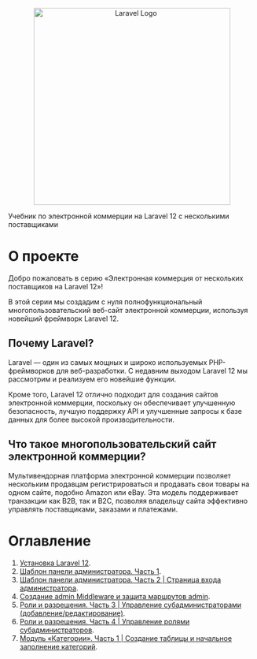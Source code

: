 <p align="center"><a href="https://laravel.com" target="_blank"><img src="https://raw.githubusercontent.com/laravel/art/master/logo-lockup/5%20SVG/2%20CMYK/1%20Full%20Color/laravel-logolockup-cmyk-red.svg" width="400" alt="Laravel Logo"></a></p>
Учебник по электронной коммерции на Laravel 12 с несколькими поставщиками

# О проекте

Добро пожаловать в серию «Электронная коммерция от нескольких поставщиков на Laravel 12»!

В этой серии мы создадим с нуля полнофункциональный многопользовательский веб-сайт электронной коммерции, используя новейший фреймворк Laravel 12.

## Почему Laravel?

Laravel — один из самых мощных и широко используемых PHP-фреймворков для веб-разработки. С недавним выходом Laravel 12 мы рассмотрим и реализуем его новейшие функции.

Кроме того, Laravel 12 отлично подходит для создания сайтов электронной коммерции, поскольку он обеспечивает улучшенную безопасность, лучшую поддержку API и улучшенные запросы к базе данных для более высокой производительности.

## Что такое многопользовательский сайт электронной коммерции?

Мультивендорная платформа электронной коммерции позволяет нескольким продавцам регистрироваться и продавать свои товары на одном сайте, подобно Amazon или eBay. Эта модель поддерживает транзакции как B2B, так и B2C, позволяя владельцу сайта эффективно управлять поставщиками, заказами и платежами.

# Оглавление

1. [Установка Laravel 12](/documentation/01.md).
2. [Шаблон панели администратора. Часть 1](/documentation/02.md).
3. [Шаблон панели администратора. Часть 2 | Страница входа администратора](/documentation/03.md).
4. [Создание admin Middleware и защита маршрутов admin](/documentation/04.md).
17. [Роли и разрешения. Часть 3 | Управление субадминистраторами (добавление/редактирование)](/documentation/17.md).
18. [Роли и разрешения. Часть 4 | Управление ролями субадминистраторов](/documentation/18.md).
19. [Модуль «Категории». Часть 1 | Создание таблицы и начальное заполнение категорий](/documentation/19.md).
